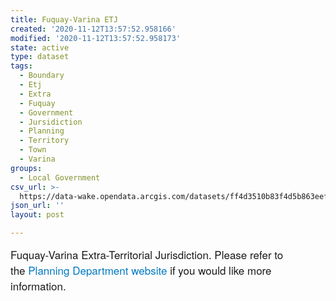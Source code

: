 ```yaml
---
title: Fuquay-Varina ETJ
created: '2020-11-12T13:57:52.958166'
modified: '2020-11-12T13:57:52.958173'
state: active
type: dataset
tags:
  - Boundary
  - Etj
  - Extra
  - Fuquay
  - Government
  - Jursidiction
  - Planning
  - Territory
  - Town
  - Varina
groups:
  - Local Government
csv_url: >-
  https://data-wake.opendata.arcgis.com/datasets/ff4d3510b83f4d5b863eef27cd277020_2.csv?outSR=%7B%22latestWkid%22%3A2264%2C%22wkid%22%3A102719%7D
json_url: ''
layout: post

---
```

<span style='font-family: &quot;Avenir Next W01&quot;, &quot;Avenir Next W00&quot;, &quot;Avenir Next&quot;, Avenir, &quot;Helvetica Neue&quot;, Helvetica, Arial, sans-serif; font-size: 17px;'>Fuquay-Varina </span><span style='font-family: &quot;Avenir Next W01&quot;, &quot;Avenir Next W00&quot;, &quot;Avenir Next&quot;, Avenir, &quot;Helvetica Neue&quot;, Helvetica, Arial, sans-serif; font-size: 17px;'>Extra-Territorial Jurisdiction</span><span style='font-family: &quot;Avenir Next W01&quot;, &quot;Avenir Next W00&quot;, &quot;Avenir Next&quot;, Avenir, &quot;Helvetica Neue&quot;, Helvetica, Arial, sans-serif; font-size: 17px;'>. </span><span style='font-family: &quot;Avenir Next W01&quot;, &quot;Avenir Next W00&quot;, &quot;Avenir Next&quot;, Avenir, &quot;Helvetica Neue&quot;, Helvetica, Arial, sans-serif; font-size: 17px;'>Please refer to the </span><a href='http://www.fuquay-varina.org/280/Planning' style='color: rgb(0, 121, 193); text-decoration-line: none; font-family: &quot;Avenir Next W01&quot;, &quot;Avenir Next W00&quot;, &quot;Avenir Next&quot;, Avenir, &quot;Helvetica Neue&quot;, Helvetica, Arial, sans-serif; font-size: 17px;' target='_blank'>Planning Department website</a><span style='font-family: &quot;Avenir Next W01&quot;, &quot;Avenir Next W00&quot;, &quot;Avenir Next&quot;, Avenir, &quot;Helvetica Neue&quot;, Helvetica, Arial, sans-serif; font-size: 17px;'> if you would like more information.</span>
